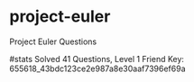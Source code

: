 # project-euler
Project Euler Questions

#stats
Solved 41 Questions, Level 1
Friend Key: 655618_43bdc123ce2e987a8e30aaf7396ef69a
